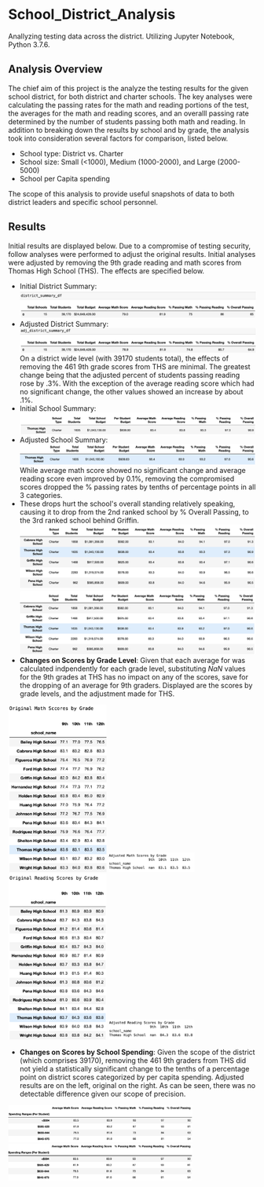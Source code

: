 # School_District_Analysis
Anallyzing testing data across the district. Utilizing Jupyter Notebook, Python 3.7.6. 
## Analysis Overview ##
The chief aim of this project is the analyze the testing results for the given school district, for both district and charter schools. The key analyses were calculating the passing rates for the math and reading portions of the test, the averages for the math and reading scores, and an overalll passing rate determined by the number of students passing both math and reading. In addition to breaking down the results by school and by grade, the analysis took into consideration several factors for comparison, listed below. 
- School type: District vs. Charter
- School size: Small (<1000), Medium (1000-2000), and Large (2000-5000)
- School per Capita spending

The scope of this analysis to provide useful snapshots of data to both district leaders and specific school personnel. 
## Results ##
Initial results are displayed below. Due to a compromise of testing security, follow analyses were performed to adjust the original results. Initial analyses were adjusted by removing the 9th grade reading and math scores from Thomas High School (THS). The effects are specified below. 
- Initial District Summary: <br />
![](Resources/district_summary.png)
- Adjusted District Summary: <br />
![](Resources/adj_district_summary.png) <br />
On a district wide level (with 39170 students total), the effects of removing the 461 9th grade scores from THS are minimal. The greatest change being that the adjusted percent of students passing reading rose by .3%. With the exception of the average reading score which had no significant change, the other values showed an increase by about .1%.  
- Initial School Summary: <br />
![](Resources/school_summary.png)
- Adjusted School Summary: <br />
![](Resources/adj_school_summary.png) <br />
While average math score showed no significant change and average reading score even improved by 0.1%, removing the compromised scores dropped the % passing rates by tenths of percentage points in all 3 categories. 
- These drops hurt the school's overall standing relatively speaking, causing it to drop from the 2nd ranked school by % Overall Passing, to the 3rd ranked school behind Griffin. 
![](Resources/top_five.png) ![](Resources/adj_top_five.png)
- **Changes on Scores by Grade Level**: Given that each average for was calculated indpendently for each grade level, substituting *NaN* values for the 9th grades at THS has no impact on any of the scores, save for the dropping of an average for 9th graders. Displayed are the scores by grade levels, and the adjustment made for THS. 
<p float="middle">
  <img src="/Resources/math_by_grade.png" width="200" />
  <img src="/Resources/adj_math_by_grade.png" width="175" />
  <img src="/Resources/reading_by_grade.png" width="200" /> 
  <img src="/Resources/adj_reading_by_grade.png" width="175" />
</p> 

- **Changes on Scores by School Spending**: Given the scope of the district (which comprises 39170), removing the 461 9th graders from THS did not yield a statistically significant change to the tenths of a percentage point on district scores categorized by per capita spending. Adjusted results are on the left, original on the right. As can be seen, there was no detectable difference given our scope of precision. 
<p float="middle">
  <img src="/Resources/adj_spending_summary.png" width="375" />
  <img src="/Resources/spending_summary.png" width="375" />
</p>
